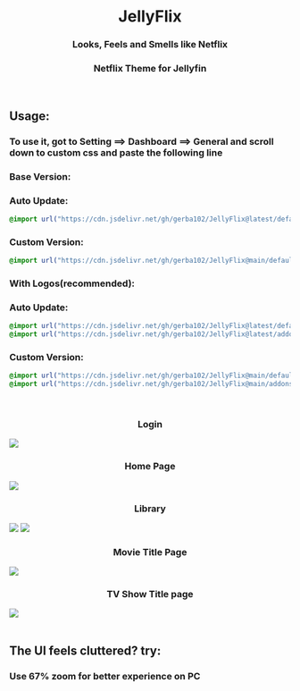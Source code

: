<div align="center">
<h1>JellyFlix</h1>
<h3>Looks, Feels and Smells like Netflix</h3>
<h3>Netflix Theme for Jellyfin</h3>
</div>
<br>
<h2>Usage:</h2>
<h3> To use it, got to Setting ==> Dashboard ==> General and scroll down to custom css and paste the following line</h3>


<h3>Base Version:</h3>
<h3>Auto Update: </h3>

```css
@import url("https://cdn.jsdelivr.net/gh/gerba102/JellyFlix@latest/default.css");
```

<h3>Custom  Version:</h3>

```css
@import url("https://cdn.jsdelivr.net/gh/gerba102/JellyFlix@main/default.css");
```

<h3>With Logos(recommended):</h3>
<h3>Auto Update:</h3>

```css
@import url("https://cdn.jsdelivr.net/gh/gerba102/JellyFlix@latest/default.css");
@import url("https://cdn.jsdelivr.net/gh/gerba102/JellyFlix@latest/addons/Logo.css");
```

<h3>Custom Version:</h3>

```css
@import url("https://cdn.jsdelivr.net/gh/gerba102/JellyFlix@main/default.css");
@import url("https://cdn.jsdelivr.net/gh/gerba102/JellyFlix@main/addons/Logo.css");
```

<br>
<div class="imagesCont">
  <div class="Login">
    <h3 align="center">Login</h3>
    <img src="https://cdn.jsdelivr.net/gh/prayag17/JellyFlix@latest/img/Login.jpg">
  </div>
  <div class="home">
    <h3 align="center">Home Page</h3>
    <img src="https://cdn.jsdelivr.net/gh/prayag17/JellyFlix@latest/img/Home.jpg">
  </div>  
  <div class="lib">
    <h3 align="center">Library</h3>
    <img src="https://cdn.jsdelivr.net/gh/prayag17/JellyFlix@latest/img/Movies.jpg">
    <img src="https://cdn.jsdelivr.net/gh/prayag17/JellyFlix@latest/img/TV%20Shows.jpg">
  </div>
  <div class="titleMov">
    <h3 align="center">Movie Title Page</h3>
    <img src="https://cdn.jsdelivr.net/gh/prayag17/JellyFlix@latest/img/Title%20Page-Movie.jpg">
  </div>
  <div class="titleTv">
    <h3 align="center">TV Show Title page</h3>
    <img src="https://cdn.jsdelivr.net/gh/prayag17/JellyFlix@latest/img/Title%20Page-TV.jpg">
  </div>
</div>
<br>
<div class="faq">
<h2>The UI feels cluttered? try:</h2><h3>Use 67% zoom for better experience on PC</h3>
</div>
